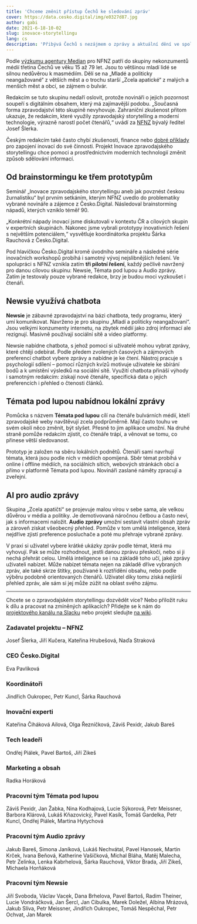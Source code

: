 ```yaml
---
title: 'Chceme změnit přístup Čechů ke sledování zpráv'
cover: https://data.cesko.digital/img/e0327d87.jpg
author: gabi
date: 2021-6-18-10-02
slug: inovace-storytellingu
lang: cs
description: 'Přibývá Čechů s nezájmem o zprávy a aktuální dění ve společnosti. Česko.Digital to chce společně s Nadačním fondem nezávislé žurnalistiky (NFNZ) změnit. Projekt Inovace zpravodajského storytellingu si klade za cíl zatraktivnit formu zpravodajského obsahu a přinést redakcím nové čtenáře. Ve vývoji už jsou tři pilotní řešení. Co zajímavého přináší?'
---
```


Podle [výzkumu agentury Median](https://www.nfnz.cz/studie-a-analyzy/cesi-a-zpravodajstvi/) pro NFNZ patří do skupiny nekonzumentů médií třetina Čechů ve věku 15 až 79 let. Jsou to většinou mladí lidé se silnou nedůvěrou k masmédiím. Dělí se na „Mladé a politicky neangažované“ z větších měst a o trochu starší „Zcela apatické“ z malých a menších měst a obcí, se zájmem o bulvár.

Redakcím se tuto skupinu nedaří oslovit, protože novináři o jejich pozornost soupeří s digitálním obsahem, který má zajímavější podobu. „Současná forma zpravodajství této skupině nevyhovuje. Zahraniční zkušenost přitom ukazuje, že redakcím, které využily zpravodajský storytelling a moderní technologie, výrazně narostl počet čtenářů,“ uvádí za [NFNZ](https://www.nfnz.cz/) bývalý ředitel Josef Šlerka.

Českým redakcím také často chybí zkušenosti, finance nebo [dobré příklady](https://www.nfnz.cz/studie-a-analyzy/soucasne-trendy-v-sireni-novinarskych-informaci/) pro zapojení inovací do své činnosti. Projekt Inovace zpravodajského storytellingu chce pomoci a prostřednictvím moderních technologií změnit způsob sdělování informací.

## Od brainstormingu ke třem prototypům

Seminář „Inovace zpravodajského storytellingu aneb jak povznést českou žurnalistiku“ byl prvním setkáním, kterým NFNZ uvedlo do problematiky vybrané novináře a zájemce z Česko.Digital. Následoval brainstorming nápadů, kterých vzniklo téměř 90.

„Konkrétní nápady inovací jsme diskutovali v kontextu ČR a cílových skupin v expertních skupinách. Nakonec jsme vybrali prototypy inovativních řešení s největším potenciálem,“ vysvětluje koordinátorka projektu Šárka Rauchová z Česko.Digital.

Pod hlavičkou Česko.Digital kromě úvodního semináře a následné série inovačních workshopů probíhá i samotný vývoj nejslibnějších řešení. Ve spolupráci s NFNZ vznikla zatím **tři pilotní řešení**, každý pečlivě navržený pro danou cílovou skupinu: Newsie, Témata pod lupou a Audio zprávy. Zatím je testovaly pouze vybrané redakce, brzy je budou moci vyzkoušet i čtenáři.

## Newsie využívá chatbota

**Newsie** je zábavné zpravodajství na bázi chatbota, tedy programu, který umí komunikovat. Navrženo je pro skupinu „Mladí a politicky neangažovaní“. Jsou velkými konzumenty internetu, na zbytek médií jako zdroj informací ale rezignují. Masivně používají sociální sítě a video platformy.

Newsie nabídne chatbota, s jehož pomocí si uživatelé mohou vybrat zprávy, které chtějí odebírat. Podle předem zvolených časových a zájmových preferencí chatbot vybere zprávy a nabídne je ke čtení. Nástroj pracuje s psychologií sdílení – pomocí různých kvízů motivuje uživatele ke sbírání bodů a k umístění výsledků na sociální sítě. Využití chatbota přináší výhody i samotným redakcím: získají nové čtenáře, specifická data o jejich preferencích i přehled o čtenosti článků.

## Témata pod lupou nabídnou lokální zprávy

Pomůcka s názvem **Témata pod lupou** cílí na čtenáře bulvárních médií, kteří zpravodajské weby navštěvují zcela podprůměrně. Mají často touhu ve svém okolí něco změnit, být slyšet. Přesně to jim aplikace umožní. Na druhé straně pomůže redakcím zjistit, co čtenáře trápí, a věnovat se tomu, co přinese větší sledovanost.

Prototyp je založen na sběru lokálních podnětů. Čtenáři sami navrhují témata, která jsou podle nich v médiích opomíjená. Sběr témat probíhá v online i offline médiích, na sociálních sítích, webových stránkách obcí a přímo v platformě Témata pod lupou. Novináři zaslané náměty zpracují a zveřejní.

## AI pro audio zprávy

Skupina „Zcela apatičtí“ se projevuje malou vírou v sebe sama, ale velkou důvěrou v média a politiky. Je demotivovaná náročnou četbou a často neví, jak s informacemi naložit. **Audio zprávy** umožní sestavit vlastní obsah zpráv a zároveň získat všeobecný přehled. Pomůže v tom umělá inteligence, která nejdříve zjistí preference posluchače a poté mu přehraje vybrané zprávy.

V praxi si uživatel vybere krátké ukázky zpráv podle témat, která mu vyhovují. Pak se může rozhodnout, jestli danou zprávu přeskočí, nebo si ji nechá přehrát celou. Umělá inteligence se i na základě toho učí, jaké zprávy uživateli nabízet. Může nabízet témata nejen na základě dříve vybraných zpráv, ale také skrze štítky, používané k roztřídění obsahu, nebo podle výběru podobně orientovaných čtenářů. Uživatel díky tomu získá nejširší přehled zpráv, ale sám si jej může zúžit na oblast svého zájmu.

---

Chcete se o zpravodajském storytellingu dozvědět více? Nebo přiložit ruku k dílu a pracovat na zmíněných aplikacích? Přidejte se k nám do [projektového kanálu na Slacku](https://cesko-digital.slack.com/archives/C01AENB1LPP) nebo projekt sledujte [na wiki](https://cesko-digital.atlassian.net/l/c/vpPMhNCY).

### Zadavatel projektu – NFNZ

Josef Šlerka, Jiří Kučera, Kateřina Hrubešová, Naďa Straková

### CEO Česko.Digital

Eva Pavlíková

### Koordinátoři

Jindřich Oukropec, Petr Kuncl, Šárka Rauchová

### Inovační experti

Kateřina Čiháková Ailová, Olga Řezníčková, Záviš Pexidr, Jakub Bareš

### Tech leadeři

Ondřej Piálek, Pavel Bartoš, Jiří Zikeš

### Marketing a obsah

Radka Horáková

### Pracovní tým Témata pod lupou

Záviš Pexidr, Jan Žabka, Nina Kodhajová, Lucie Sýkorová, Petr Meissner, Barbora Klárová, Lukáš Kňazovický, Pavel Kasík, Tomáš Gardelka, Petr Kuncl, Ondřej Piálek, Martina Hytychová

### Pracovní tým Audio zprávy

Jakub Bareš, Simona Janíková, Lukáš Nechvátal, Pavel Hanosek, Martin Krček, Ivana Beňová, Katherine Vašíčková, Michal Bláha, Matěj Malecha, Petr Zelinka, Lenka Kabrhelová, Šárka Rauchová, Viktor Brada, Jiří Zikeš, Michaela Horňáková

### Pracovní tým Newsie

Jiří Svoboda, Václav Vacek, Dana Brhelova, Pavel Bartoš, Radim Theiner, Lucie Vondráčková, Jan Šercl, Jan Cibulka, Marek Doležel, Albína Mrázová, Jakub Slíva, Petr Meissner, Jindřich Oukropec, Tomáš Nespěchal, Petr Ochvat, Jan Marek
